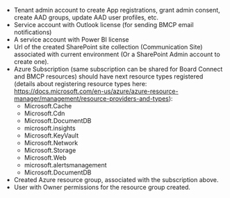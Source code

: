 * Tenant admin account to create App registrations, grant admin consent, create AAD groups, update AAD user profiles, etc.
* Service account with Outlook license (for sending BMCP email notifications)
* A service account with Power BI license
* Url of the created SharePoint site collection (Communication Site) associated with current environment (Or a SharePoint Admin account to create one).
* Azure Subscription (same subscription can be shared for Board Connect and BMCP resources) should have next resource types registered (details about registering resource types here: https://docs.microsoft.com/en-us/azure/azure-resource-manager/management/resource-providers-and-types):
   * Microsoft.Cache
   * Microsoft.Cdn
   * Microsoft.DocumentDB
   * microsoft.insights
   * Microsoft.KeyVault
   * Microsoft.Network
   * Microsoft.Storage
   * Microsoft.Web
   * microsoft.alertsmanagement
   * Microsoft.DocumentDB
* Created Azure resource group, associated with the subscription above.
* User with Owner permissions for the resource group created.
